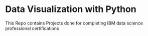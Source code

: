 # Data Visualization with Python
This Repo contains Projects done for completing IBM data science professional certifications
